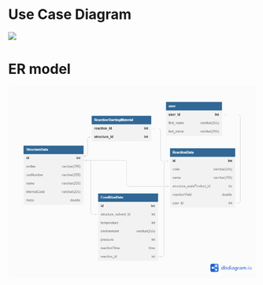 # Use Case Diagram

<img src="https://github.com/javagurulv/-java_2_monday_february_2023_online/blob/main/team_eln/Use%20Case%20Diagram.png?raw=true">


# ER model

<img src="https://github.com/javagurulv/-java_2_monday_february_2023_online/blob/main/team_eln/ELN5.png?raw=true">
